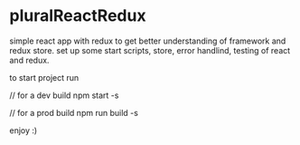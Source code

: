 # pluralReactRedux

simple react app with redux to get better understanding of framework and redux store.
set up some start scripts, store, error handlind, testing of react and redux. 

to start project run 

//  for a dev build
npm start -s

// for a prod build
npm run build -s

enjoy :)
